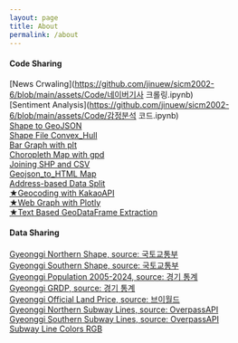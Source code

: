 ```yaml
---
layout: page
title: About
permalink: /about
---
```


#### Code Sharing

[News Crwaling](https://github.com/jinuew/sicm2002-6/blob/main/assets/Code/네이버기사 크롤링.ipynb)<br>
[Sentiment Analysis](https://github.com/jinuew/sicm2002-6/blob/main/assets/Code/감정분석 코드.ipynb)<br>
[Shape to GeoJSON](https://github.com/jinuew/sicm2002-6/blob/main/assets/Code/Shape_to_GeoJSON.ipynb)<br>
[Shape File Convex_Hull](https://github.com/jinuew/sicm2002-6/blob/main/assets/Code/Convex_Hull.ipynb)<br>
[Bar Graph with plt](https://github.com/jinuew/sicm2002-6/blob/main/assets/Code/GRDP.ipynb)<br>
[Choropleth Map with gpd](https://github.com/jinuew/sicm2002-6/blob/main/assets/Code/GRDP단계구분도.ipynb)<br>
[Joining SHP and CSV](https://github.com/jinuew/sicm2002-6/blob/main/assets/Code/shp와csv조인.ipynb)<br>
[Geojson_to_HTML Map](https://github.com/jinuew/sicm2002-6/blob/main/assets/Code/Geojson_to_html.ipynb)<br>
[Address-based Data Split](https://github.com/jinuew/sicm2002-6/blob/main/assets/Code/주소기반데이터분할.ipynb)<br>
[★Geocoding with KakaoAPI](https://github.com/jinuew/sicm2002-6/blob/main/assets/Code/지오코딩.ipynb)<br>
[★Web Graph with Plotly](https://github.com/jinuew/sicm2002-6/blob/main/assets/Code/플롯틀리.ipynb)<br>
[★Text Based GeoDataFrame Extraction](https://github.com/jinuew/sicm2002-6/blob/main/assets/Code/주소키워드기반데이터추출.ipynb)<br>

#### Data Sharing

[Gyeonggi Northern Shape, source: 국토교통부](https://github.com/jinuew/sicm2002-6/raw/main/assets/Data/경기북도4326.zip)<br>
[Gyeonggi Southern Shape, source: 국토교통부](https://github.com/jinuew/sicm2002-6/raw/main/assets/Data/경기남도4326.zip)<br>
[Gyeonggi Population 2005-2024, source: 경기 통계](https://github.com/jinuew/sicm2002-6/raw/main/assets/Data/gyeonggi_pop.xlsx)<br>
[Gyeonggi GRDP, source: 경기 통계](https://github.com/jinuew/sicm2002-6/raw/main/assets/Data/경기도GRDP.xlsx)<br>
[Gyeonggi Official Land Price, source: 브이월드](https://github.com/jinuew/sicm2002-6/raw/main/assets/Data/공시지가.zip)<br>
[Gyeonggi Northern Subway Lines, source: OverpassAPI](https://github.com/jinuew/sicm2002-6/raw/main/assets/Data/north_subway.geojson)<br>
[Gyeonggi Southern Subway Lines, source: OverpassAPI](https://github.com/jinuew/sicm2002-6/raw/main/assets/Data/south_subway.geojson)<br>
[Subway Line Colors RGB](https://github.com/jinuew/sicm2002-6/raw/main/assets/Data/subway_color.csv)<br>





